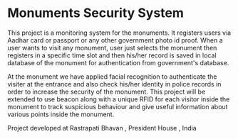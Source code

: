 # Monuments Security System

This project is a monitoring system for the monuments. It registers users via Aadhar card or passport or any other government photo id proof. When a user wants to visit any monument, user just selects the monument then registers in a specific time slot and then his/her record is saved in local database of the monument for authentication from government's database.

At the monument we have applied facial recognition to authenticate the visiter at the entrance and also check his/her identity in police records in order to increase the security of the monument. This project will be extended to use beacon along with a unique RFID for each visitor inside the monument to track suspicious behaviour and give useful information about various points inside the monument.

Project developed at Rastrapati Bhavan , President House , India
